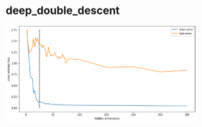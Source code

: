 # deep_double_descent

![posterior corner plot](https://raw.githubusercontent.com/hschia/deep_double_descent/main/double_descent.png) 
